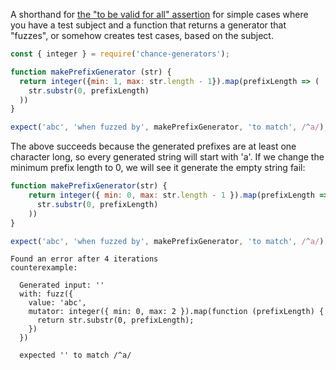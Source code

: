 A shorthand for
[the "to be valid for all" assertion](../../function/to-be-valid-for-all/) for
simple cases where you have a test subject and a function that returns a
generator that "fuzzes", or somehow creates test cases, based on the subject.

```js
const { integer } = require('chance-generators');

function makePrefixGenerator (str) {
  return integer({min: 1, max: str.length - 1}).map(prefixLength => (
    str.substr(0, prefixLength)
  ))
}

expect('abc', 'when fuzzed by', makePrefixGenerator, 'to match', /^a/);
```

The above succeeds because the generated prefixes are at least one character
long, so every generated string will start with 'a'. If we change the minimum
prefix length to 0, we will see it generate the empty string fail:

```js
function makePrefixGenerator(str) {
    return integer({ min: 0, max: str.length - 1 }).map(prefixLength => (
      str.substr(0, prefixLength)
    ))
}

expect('abc', 'when fuzzed by', makePrefixGenerator, 'to match', /^a/);
```

```output
Found an error after 4 iterations
counterexample:

  Generated input: ''
  with: fuzz({
    value: 'abc',
    mutator: integer({ min: 0, max: 2 }).map(function (prefixLength) {
      return str.substr(0, prefixLength);
    })
  })

  expected '' to match /^a/
```
